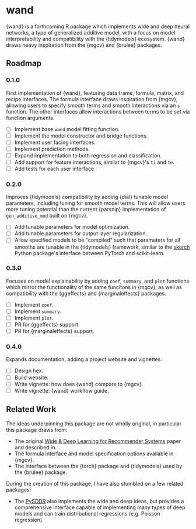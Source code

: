 # wand
{wand} is a forthcoming R package which implements wide and deep neural networks, a type of generalized additive model, with a focus on model interpretability and compatibility with the {tidymodels} ecosystem. {wand} draws heavy inspiration from the {mgcv} and {brulee} packages.

## Roadmap

### 0.1.0
First implementation of {wand}, featuring data frame, formula, matrix, and recipe interfaces. The formula interface draws inspiration from {mgcv}, allowing users to specify smooth terms and smooth interactions via an `s` function. The other interfaces allow interactions between terms to be set via function arguments.

- [ ] Implement base `wand` model fitting function.
- [ ] Implement the model constructor and bridge functions.
- [ ] Implement user facing interfaces.
- [ ] Implement prediction methods.
- [ ] Expand implementation to both regression and classification.
- [ ] Add support for feature interactions, similar to {mgcv}'s `ti` and `te`.
- [ ] Add tests for each user interface

### 0.2.0
Improves {tidymodels} compatibility by adding {dial} tunable model parameters, including tuning for smooth model terms. This will allow users more tuning potential than the current {parsnip} implementation of `gen_additive_mod` built on {mgcv}.

- [ ] Add tunable parameters for model optimization.
- [ ] Add tunable parameters for output layer regularization.
- [ ] Allow specified models to be "compiled" such that parameters for all smooths are tunable in the {tidymodels} framework, similar to the [skorch](https://github.com/skorch-dev/skorch) Python package's interface between PyTorch and scikit-learn.

### 0.3.0
Focuses on model explainability by adding `coef`, `summary`, and `plot` functions which mirror the functionality of the same funcitons in {mgcv}, as well as compatibility with the {ggeffects} and {marginaleffects} packages.

- [ ] Implement `coef`.
- [ ] Implement `summary`.
- [ ] Implement `plot`.
- [ ] PR for  {ggeffects} support.
- [ ] PR for  {marginaleffects} support.

### 0.4.0
Expands documentation, adding a project website and vignettes.

- [ ] Design hex.
- [ ] Build website.
- [ ] Write vignette: how does {wand} compare to {mgcv}.
- [ ] Write vignette: {wand} workflow guide.

## Related Work

The ideas underpinning this package are not wholly original, in particular this package draws from:

* The original [Wide & Deep Learning for Recommender Systems](https://arxiv.org/abs/1606.07792) paper and described in.
* The formula interface and model specification options available in {mgcv}.
* The interface between the {torch} package and {tidymodels} used by the {brulee} package.

During the creation of this package, I have also stumbled on a few related packages:

* The [PySDDR](https://github.com/HelmholtzAI-Consultants-Munich/PySDDR) also implements the wide and deep ideas, but provides a comprehensive interface capable of implementing many types of deep models and can train distributional regressions (e.g. Poisson regression).
